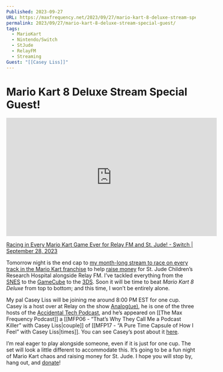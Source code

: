 ```yaml
---
Published: 2023-09-27
URL: https://maxfrequency.net/2023/09/27/mario-kart-8-deluxe-stream-special-guest/
permalink: 2023/09/27/mario-kart-8-deluxe-stream-special-guest/
tags:
  - MarioKart
  - Nintendo/Switch
  - StJude
  - RelayFM
  - Streaming
Guest: "[[Casey Liss]]"
---
```

# Mario Kart 8 Deluxe Stream Special Guest!

<div class=iframe-container>
<iframe width="560" height="315" src="https://www.youtube-nocookie.com/embed/MaXUeuSox1s?si=7jq8Agmv0_J-U9g9" title="YouTube video player" frameborder="0" allow="accelerometer; autoplay; clipboard-write; encrypted-media; gyroscope; picture-in-picture; web-share" referrerpolicy="strict-origin-when-cross-origin" allowfullscreen></iframe>
</div>

[Racing in Every Mario Kart Game Ever for Relay FM and St. Jude! - Switch | September 28, 2023](https://www.youtube.com/live/MaXUeuSox1s)

Tomorrow night is the end cap to [my month-long stream to race on every track in the Mario Kart franchise](https://maxfrequency.net/2023/08/29/streaming-every-single-mario-kart-for-st-jude-and-relay-fm/) to help [raise money](https://tiltify.com/@maxfrequency/mario-kart-st-jude) for St. Jude Children’s Research Hospital alongside Relay FM. I’ve tackled everything from the [SNES](https://www.youtube.com/watch?v=vbUKrYBUUYs&t=11992s) to the [GameCube](https://www.youtube.com/watch?v=kHgc3z4ZZrA&t=21s) to the [3DS](https://youtube.com/live/fUZdAV7mDu0?feature=share). Soon it will be time to beat *Mario Kart 8 Deluxe* from top to bottom; and this time, I won’t be entirely alone.  

My pal Casey Liss will be joining me around 8:00 PM EST for one cup. Casey is a host over at Relay on the show [Analog(ue)](https://www.relay.fm/analogue), he is one of the three hosts of the [Accidental Tech Podcast](http://atp.fm/), and he’s appeared on [[The Max Frequency Podcast]] a [[MFP06 - “That’s Why They Call Me a Podcast Killer” with Casey Liss|couple]] of [[MFP17 - “A Pure Time Capsule of How I Feel” with Casey Liss|times]]. You can see Casey’s post about it [here](https://mastodon.social/@caseyliss/111138075033245679).  

I’m real eager to play alongside someone, even if it is just for one cup. The set will look a little different to accommodate this. It’s going to be a fun night of Mario Kart chaos and raising money for St. Jude. I hope you will stop by, hang out, and [donate](https://tiltify.com/@maxfrequency/mario-kart-st-jude)!